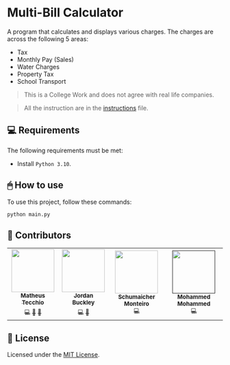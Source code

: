 # Multi-Bill Calculator
A program that calculates and displays various charges. The charges are across the following 5 areas:

- Tax
- Monthly Pay (Sales)
- Water Charges
- Property Tax
- School Transport

> This is a College Work and does not agree with real life companies.

> All the instruction are in the [instructions](./instructions.md) file.


## 💻 Requirements

The following requirements must be met:

* Install `Python 3.10`.


## 🖱 How to use

To use this project, follow these commands:

```
python main.py
```

## 📛 Contributors
<table>
  <tr>
    <td align="center">
      <a href="https://github.com/matheustecchio">
        <img src="https://avatars.githubusercontent.com/u/52295230?v=4" width="100px;"/><br><sub><b>Matheus Tecchio</b></sub></a></br>
          <a href="https://github.com/matheustecchio/multi-bill-calculator/commits/main/?author=matheustecchio" title="Code"><sub>💻</sub></a>
          <a href="https://github.com/codesandbox/codesandbox-client/pulls?q=is%3Apr+reviewed-by%3Amatheustecchio" title="Code Review"><sub>👀</sub></a>
          <a href="https://github.com/matheustecchio/multi-bill-calculator/commits/main/?author=matheustecchio" title="Documentation"><sub>📖</sub></a>
    </td>
    <td align="center">
      <a href="https://github.com/JordanBuckleyGit">
        <img src="https://avatars.githubusercontent.com/u/149504654?v=4" width="100px;"/><br><sub><b>Jordan Buckley</b></sub></a></br>
          <a href="https://github.com/matheustecchio/multi-bill-calculator/commits/main/?author=JordanBuckleyGit" title="Code"><sub>💻</sub></a>
          <a href="https://github.com/codesandbox/codesandbox-client/pulls?q=is%3Apr+reviewed-by%3AJordanBuckleyGit" title="Code Review"><sub>👀</sub></a>
    </td>
    <td align="center">
      <a href="https://github.com/schumaichermonteiro">
        <img src="https://avatars.githubusercontent.com/u/166507062?v=4" width="100px;"/><br><sub><b>Schumaicher Monteiro</b></sub></a></br>
          <a href="https://github.com/matheustecchio/multi-bill-calculator/commits/main/?author=schumaichermonteiro" title="Code"><sub>💻</sub></a>
    </td>
    <td align="center">
      <a href="">
        <img src="https://avatars.githubusercontent.com/u/0?v=4" width="100px;"/><br><sub><b>Mohammed Mohammed</b></sub></a></br>
          <a href="" title="Code"><sub>💻</sub></a>
    </td>
  </tr>
</table>

## 📝 License

Licensed under the [MIT License](./LICENSE).
